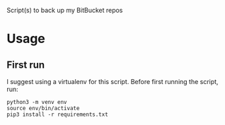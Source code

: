 Script(s) to back up my BitBucket repos

# Usage

## First run

I suggest using a virtualenv for this script. Before first running the script, run:

	python3 -m venv env
	source env/bin/activate
	pip3 install -r requirements.txt
